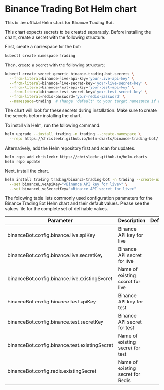 # Binance Trading Bot Helm chart

This is the official Helm chart for Binance Trading Bot.

This chart expects secrets to be created separately. Before installing the
chart, create a secret with the following structure:

First, create a namespace for the bot:

```bash
kubectl create namespace trading
```

Then, create a secret with the following structure:

```bash
kubectl create secret generic binance-trading-bot-secrets \
  --from-literal=binance-live-api-key='your-live-api-key' \
  --from-literal=binance-live-secret-key='your-live-secret-key' \
  --from-literal=binance-test-api-key='your-test-api-key' \
  --from-literal=binance-test-secret-key='your-test-secret-key' \
  --from-literal=redis-password='your-redis-password' \
  --namespace=trading  # Change 'default' to your target namespace if needed
```

The chart will look for these secrets during installation. Make sure to create
the secrets before installing the chart.

To install via Helm, run the following command.

```bash
helm upgrade --install trading -n trading --create-namespace \
  --repo https://chrisleekr.github.io/helm-charts/binance-trading-bot/ binance-trading-bot
```

Alternatively, add the Helm repository first and scan for updates.

```bash
helm repo add chrisleekr https://chrisleekr.github.io/helm-charts
helm repo update
```

Next, install the chart.

```bash
helm install trading trading/binance-trading-bot -n trading --create-namespace \
  --set binanceLiveApiKey="<Binance API key for live>" \
  --set binanceLiveSecretKey="<Binance API secret for live>"
```

The following table lists commonly used configuration parameters for the Binance
Trading Bot Helm chart and their default values. Please see the values file for
the complete set of definable values.

| Parameter                                     | Description                       | Default |
| --------------------------------------------- | --------------------------------- | ------- |
| binanceBot.config.binance.live.apiKey         | Binance API key for live          |         |
| binanceBot.config.binance.live.secretKey      | Binance API secret for live       |         |
| binanceBot.config.binance.live.existingSecret | Name of existing secret for live  |         |
| binanceBot.config.binance.test.apiKey         | Binance API key for test          |         |
| binanceBot.config.binance.test.secretKey      | Binance API secret for test       |         |
| binanceBot.config.binance.test.existingSecret | Name of existing secret for test  |         |
| binanceBot.config.redis.existingSecret        | Name of existing secret for Redis |         |
